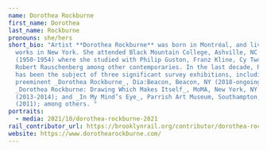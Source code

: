 ```yaml
---
name: Dorothea Rockburne
first_name: Dorothea
last_name: Rockburne
pronouns: she/hers
short_bio: "Artist **Dorothea Rockburne** was born in Montréal, and lives and
  works in New York. She attended Black Mountain College, Ashville, NC
  (1950-1954) where she studied with Philip Guston, Franz Kline, Cy Twombly, and
  Robert Rauschenberg among other contemporaries. In the last decade, Rockburne
  has been the subject of three significant survey exhibitions, including the
  preeminent _Dorothea Rockburne_, Dia:Beacon, Beacon, NY (2018-ongoing);
  _Dorothea Rockburne: Drawing Which Makes Itself_, MoMA, New York, NY
  (2013-2014); and _In My Mind’s Eye_, Parrish Art Museum, Southampton, NY
  (2011); among others. "
portraits:
  - media: 2021/10/dorothea-rockburne-2021
rail_contributor_url: https://brooklynrail.org/contributor/dorothea-rockburne
website: https://www.dorothearockburne.com/
---
```

